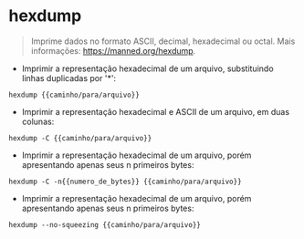 # hexdump

> Imprime dados no formato ASCII, decimal, hexadecimal ou octal.
> Mais informações: <https://manned.org/hexdump>.

- Imprimir a representação hexadecimal de um arquivo, substituindo linhas duplicadas por '*':

`hexdump {{caminho/para/arquivo}}`

- Imprimir a representação hexadecimal e ASCII de um arquivo, em duas colunas:

`hexdump -C {{caminho/para/arquivo}}`

- Imprimir a representação hexadecimal de um arquivo, porém apresentando apenas seus n primeiros bytes:

`hexdump -C -n{{numero_de_bytes}} {{caminho/para/arquivo}}`

- Imprimir a representação hexadecimal de um arquivo, porém apresentando apenas seus n primeiros bytes:

`hexdump --no-squeezing {{caminho/para/arquivo}}`
